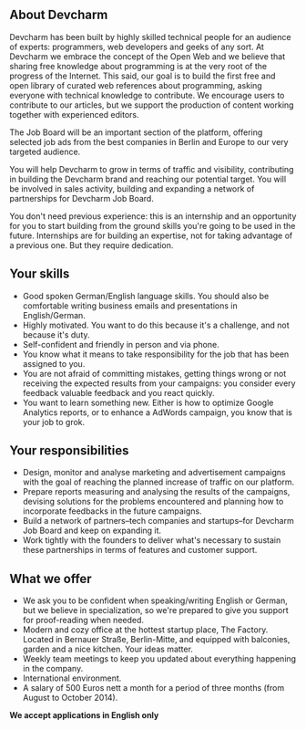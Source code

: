 ## About Devcharm

Devcharm has been built by highly skilled technical people for an audience of experts: programmers, web developers and geeks of any sort. At Devcharm we embrace the concept of the Open Web and we believe that sharing free knowledge about programming is at the very root of the progress of the Internet. This said, our goal is to build the first free and open library of curated web references about programming, asking everyone with technical knowledge to contribute. We encourage users to contribute to our articles, but we support the production of content working together with experienced editors.

The Job Board will be an important section of the platform, offering selected job ads from the best companies in Berlin and Europe to our very targeted audience.

You will help Devcharm to grow in terms of traffic and visibility, contributing in building the Devcharm brand and reaching our potential target. You will be involved in sales activity, building and expanding a network of partnerships for Devcharm Job Board.

You don't need previous experience: this is an internship and an opportunity for you to start building from the ground skills you're going to be used in the future. Internships are for building an expertise, not for taking advantage of a previous one. But they require dedication.


## Your skills

- Good spoken German/English language skills. You should also be comfortable writing business emails and presentations in English/German.
- Highly motivated. You want to do this because it's a challenge, and not because it's duty.
- Self-confident and friendly in person and via phone.
- You know what it means to take responsibility for the job that has been assigned to you.
- You are not afraid of committing mistakes, getting things wrong or not receiving the expected results from your campaigns: you consider every feedback valuable feedback and you react quickly.
- You want to learn something new. Either is how to optimize Google Analytics reports, or to enhance a AdWords campaign, you know that is your job to grok.


## Your responsibilities

- Design, monitor and analyse marketing and advertisement campaigns with the goal of reaching the planned increase of traffic on our platform.
- Prepare reports measuring and analysing the results of the campaigns, devising solutions for the problems encountered and planning how to incorporate feedbacks in the future campaigns.
- Build a network of partners–tech companies and startups–for Devcharm Job Board and keep on expanding it.
- Work tightly with the founders to deliver what's necessary to sustain these partnerships in terms of features and customer support.


## What we offer

- We ask you to be confident when speaking/writing English or German, but we believe in specialization, so we're prepared to give you support for proof-reading when needed.
- Modern and cozy office at the hottest startup place, The Factory. Located in Bernauer Straße, Berlin-Mitte, and equipped with balconies, garden and a nice kitchen.
Your ideas matter.
- Weekly team meetings to keep you updated about everything happening in the company.
- International environment.
- A salary of 500 Euros nett a month for a period of three months (from August to October 2014).


**We accept applications in English only**
